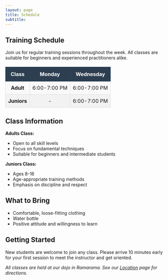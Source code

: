 ```yaml
---
layout: page
title: Schedule
subtitle: 
---
```


<style>
.main-content {
  padding-bottom: 3.125rem;
}

footer.footer-min {
  position: fixed;
  bottom: 0;
  width: 100%;
  padding: 0.1875rem;
  background-color: #f5f5f5;
  border-top: 1px solid #eeeeee;
  text-align: center;
}

table {
  border-collapse: collapse;
  width: 100%;
  margin: 20px 0;
}

table th {
  background-color: #2c3e50;
  color: white;
  padding: 12px 8px;
  text-align: center;
  font-weight: bold;
  border: 1px solid #34495e;
}

table td {
  padding: 10px 8px;
  text-align: center;
  border: 1px solid #ddd;
  background-color: #f9f9f9;
}

table tr:nth-child(even) td {
  background-color: #f2f2f2;
}

table tr:hover td {
  background-color: #e8f4f8;
}
</style>

## Training Schedule

Join us for regular training sessions throughout the week. All classes are suitable for beginners and experienced practitioners alike.

| Class | Monday | Wednesday |
|-------|--------|-----------|
| **Adult** | 6:00-7:00 PM | 6:00-7:00 PM |
| **Juniors** | - | 6:00-7:00 PM |


## Class Information

**Adults Class:**
- Open to all skill levels
- Focus on fundamental techniques
- Suitable for beginners and intermediate students

**Juniors Class:**
- Ages 8-16
- Age-appropriate training methods
- Emphasis on discipline and respect

## What to Bring

- Comfortable, loose-fitting clothing
- Water bottle
- Positive attitude and willingness to learn

## Getting Started

New students are welcome to join any class. Please arrive 10 minutes early for your first session to meet the instructor and get oriented.

*All classes are held at our dojo in Ramarama. See our [Location](/aboutus) page for directions.*